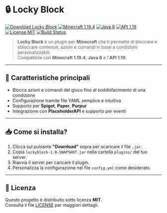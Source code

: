# 🔒 Locky Block

[![Download Locky Block](https://img.shields.io/badge/Download-Locky%20Block%20v1.0-blue?style=flat-square)](https://github.com/youness998/Locky-Block/releases/latest/download/luckyblock-1.0-SNAPSHOT.jar)
[![Minecraft 1.19.4](https://img.shields.io/badge/Minecraft-1.19.4-green?style=flat-square)](https://www.minecraft.net/)
[![Java 8](https://img.shields.io/badge/Java-8-yellow?style=flat-square)](https://www.oracle.com/java/)
[![API 1.19](https://img.shields.io/badge/API-1.19-blue?style=flat-square)](https://hub.spigotmc.org/javadocs/bukkit/)
[![License MIT](https://img.shields.io/badge/License-MIT-lightgrey?style=flat-square)](LICENSE)
[![Build Status](https://img.shields.io/badge/Build-Stable-brightgreen?style=flat-square)](https://github.com/youness998/Locky-Block/actions)

> **Locky Block** è un plugin per **Minecraft** che ti permette di bloccare e sbloccare contenuti, azioni e comandi in base a condizioni personalizzabili.  
> Compatibile con **Minecraft 1.19.4**, **Java 8** e l'**API 1.19**.

---

## 🔧 Caratteristiche principali

- Blocca azioni e comandi del gioco fino al soddisfacimento di una condizione
- Configurazione tramite file YAML semplice e intuitiva
- Supporto per **Spigot**, **Paper**, **Purpur**
- Integrazione con **PlaceholderAPI** e supporto per eventi

---

## 📥 Come si installa?

1. Clicca sul pulsante **"Download"** sopra per scaricare il file `.jar`.
2. Copia `luckyblock-1.0-SNAPSHOT.jar` nella cartella `plugins/` del tuo server.
3. Riavvia il server per caricare il plugin.
4. Personalizza la configurazione nel file `config.yml` come desiderato.

---

## 📜 Licenza

Questo progetto è distribuito sotto licenza **MIT**.  
Consulta il file [LICENSE](LICENSE) per maggiori dettagli.
